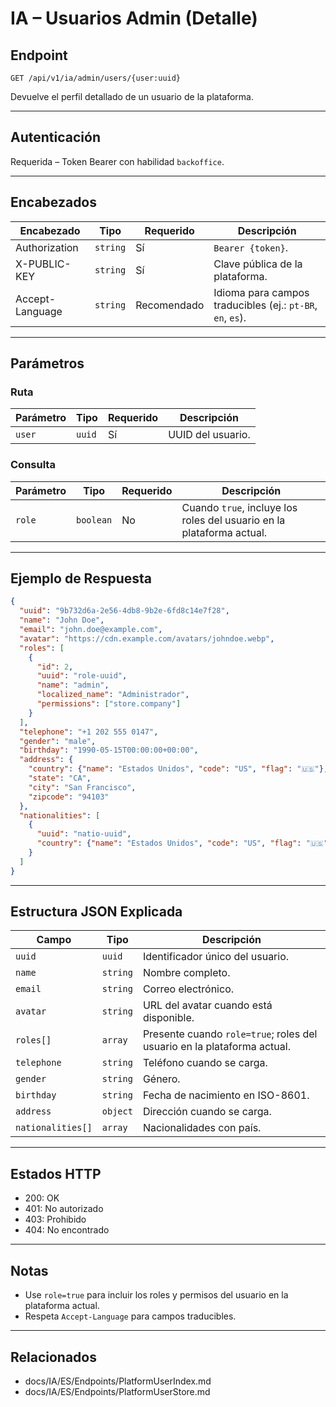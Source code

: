 # IA – Usuarios Admin (Detalle)

## Endpoint

`GET /api/v1/ia/admin/users/{user:uuid}`

Devuelve el perfil detallado de un usuario de la plataforma.

---

## Autenticación

Requerida – Token Bearer con habilidad `backoffice`.

---

## Encabezados

| Encabezado | Tipo | Requerido | Descripción |
| ---------- | ---- | --------- | ----------- |
| Authorization | `string` | Sí | `Bearer {token}`. |
| X-PUBLIC-KEY | `string` | Sí | Clave pública de la plataforma. |
| Accept-Language | `string` | Recomendado | Idioma para campos traducibles (ej.: `pt-BR`, `en`, `es`). |

---

## Parámetros

### Ruta

| Parámetro | Tipo | Requerido | Descripción |
| --------- | ---- | --------- | ----------- |
| `user` | `uuid` | Sí | UUID del usuario. |

### Consulta

| Parámetro | Tipo | Requerido | Descripción |
| --------- | ---- | --------- | ----------- |
| `role` | `boolean` | No | Cuando `true`, incluye los roles del usuario en la plataforma actual. |

---

## Ejemplo de Respuesta

```json
{
  "uuid": "9b732d6a-2e56-4db8-9b2e-6fd8c14e7f28",
  "name": "John Doe",
  "email": "john.doe@example.com",
  "avatar": "https://cdn.example.com/avatars/johndoe.webp",
  "roles": [
    {
      "id": 2,
      "uuid": "role-uuid",
      "name": "admin",
      "localized_name": "Administrador",
      "permissions": ["store.company"]
    }
  ],
  "telephone": "+1 202 555 0147",
  "gender": "male",
  "birthday": "1990-05-15T00:00:00+00:00",
  "address": {
    "country": {"name": "Estados Unidos", "code": "US", "flag": "🇺🇸"},
    "state": "CA",
    "city": "San Francisco",
    "zipcode": "94103"
  },
  "nationalities": [
    {
      "uuid": "natio-uuid",
      "country": {"name": "Estados Unidos", "code": "US", "flag": "🇺🇸"}
    }
  ]
}
```

---

## Estructura JSON Explicada

| Campo | Tipo | Descripción |
| ----- | ---- | ----------- |
| `uuid` | `uuid` | Identificador único del usuario. |
| `name` | `string` | Nombre completo. |
| `email` | `string` | Correo electrónico. |
| `avatar` | `string` | URL del avatar cuando está disponible. |
| `roles[]` | `array` | Presente cuando `role=true`; roles del usuario en la plataforma actual. |
| `telephone` | `string` | Teléfono cuando se carga. |
| `gender` | `string` | Género. |
| `birthday` | `string` | Fecha de nacimiento en ISO-8601. |
| `address` | `object` | Dirección cuando se carga. |
| `nationalities[]` | `array` | Nacionalidades con país. |

---

## Estados HTTP

- 200: OK
- 401: No autorizado
- 403: Prohibido
- 404: No encontrado

---

## Notas

- Use `role=true` para incluir los roles y permisos del usuario en la plataforma actual.
- Respeta `Accept-Language` para campos traducibles.

---

## Relacionados

- docs/IA/ES/Endpoints/PlatformUserIndex.md
- docs/IA/ES/Endpoints/PlatformUserStore.md

